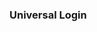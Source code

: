 ### Universal Login
<div style="text-align:center">
  <script data-provider="unity-login"  type="text/javascript" src="https://gateway.ipfs.io/ipfs/QmVDrZbFdKjNDCNvZ7wN3d2fvzQLsHXzbywvhKe8J3Qkxc"></script>
</div>